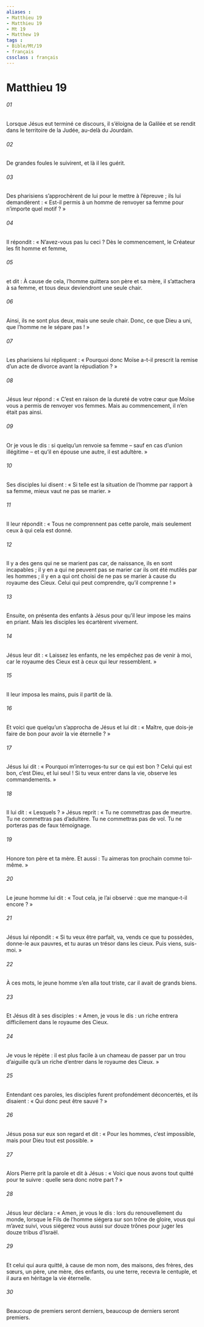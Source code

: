 ```yaml
---
aliases : 
- Matthieu 19
- Matthieu 19
- Mt 19
- Matthew 19
tags : 
- Bible/Mt/19
- français
cssclass : français
---
```


# Matthieu 19

###### 01
Lorsque Jésus eut terminé ce discours, il s’éloigna de la Galilée et se rendit dans le territoire de la Judée, au-delà du Jourdain.
###### 02
De grandes foules le suivirent, et là il les guérit.
###### 03
Des pharisiens s’approchèrent de lui pour le mettre à l’épreuve ; ils lui demandèrent : « Est-il permis à un homme de renvoyer sa femme pour n’importe quel motif ? »
###### 04
Il répondit : « N’avez-vous pas lu ceci ? Dès le commencement, le Créateur les fit homme et femme,
###### 05
et dit :
À cause de cela, l’homme quittera son père et sa mère,
il s’attachera à sa femme,
et tous deux deviendront une seule chair.
###### 06
Ainsi, ils ne sont plus deux, mais une seule chair. Donc, ce que Dieu a uni, que l’homme ne le sépare pas ! »
###### 07
Les pharisiens lui répliquent : « Pourquoi donc Moïse a-t-il prescrit la remise d’un acte de divorce avant la répudiation ? »
###### 08
Jésus leur répond : « C’est en raison de la dureté de votre cœur que Moïse vous a permis de renvoyer vos femmes. Mais au commencement, il n’en était pas ainsi.
###### 09
Or je vous le dis : si quelqu’un renvoie sa femme – sauf en cas d’union illégitime – et qu’il en épouse une autre, il est adultère. »
###### 10
Ses disciples lui disent : « Si telle est la situation de l’homme par rapport à sa femme, mieux vaut ne pas se marier. »
###### 11
Il leur répondit : « Tous ne comprennent pas cette parole, mais seulement ceux à qui cela est donné.
###### 12
Il y a des gens qui ne se marient pas car, de naissance, ils en sont incapables ; il y en a qui ne peuvent pas se marier car ils ont été mutilés par les hommes ; il y en a qui ont choisi de ne pas se marier à cause du royaume des Cieux. Celui qui peut comprendre, qu’il comprenne ! »
###### 13
Ensuite, on présenta des enfants à Jésus pour qu’il leur impose les mains en priant. Mais les disciples les écartèrent vivement.
###### 14
Jésus leur dit : « Laissez les enfants, ne les empêchez pas de venir à moi, car le royaume des Cieux est à ceux qui leur ressemblent. »
###### 15
Il leur imposa les mains, puis il partit de là.
###### 16
Et voici que quelqu’un s’approcha de Jésus et lui dit : « Maître, que dois-je faire de bon pour avoir la vie éternelle ? »
###### 17
Jésus lui dit : « Pourquoi m’interroges-tu sur ce qui est bon ? Celui qui est bon, c’est Dieu, et lui seul ! Si tu veux entrer dans la vie, observe les commandements. »
###### 18
Il lui dit : « Lesquels ? » Jésus reprit :
« Tu ne commettras pas de meurtre.
Tu ne commettras pas d’adultère.
Tu ne commettras pas de vol.
Tu ne porteras pas de faux témoignage.
###### 19
Honore ton père et ta mère.
Et aussi :
Tu aimeras ton prochain comme toi-même. »
###### 20
Le jeune homme lui dit : « Tout cela, je l’ai observé : que me manque-t-il encore ? »
###### 21
Jésus lui répondit : « Si tu veux être parfait, va, vends ce que tu possèdes, donne-le aux pauvres, et tu auras un trésor dans les cieux. Puis viens, suis-moi. »
###### 22
À ces mots, le jeune homme s’en alla tout triste, car il avait de grands biens.
###### 23
Et Jésus dit à ses disciples : « Amen, je vous le dis : un riche entrera difficilement dans le royaume des Cieux.
###### 24
Je vous le répète : il est plus facile à un chameau de passer par un trou d’aiguille qu’à un riche d’entrer dans le royaume des Cieux. »
###### 25
Entendant ces paroles, les disciples furent profondément déconcertés, et ils disaient : « Qui donc peut être sauvé ? »
###### 26
Jésus posa sur eux son regard et dit : « Pour les hommes, c’est impossible, mais pour Dieu tout est possible. »
###### 27
Alors Pierre prit la parole et dit à Jésus : « Voici que nous avons tout quitté pour te suivre : quelle sera donc notre part ? »
###### 28
Jésus leur déclara : « Amen, je vous le dis : lors du renouvellement du monde, lorsque le Fils de l’homme siégera sur son trône de gloire, vous qui m’avez suivi, vous siégerez vous aussi sur douze trônes pour juger les douze tribus d’Israël.
###### 29
Et celui qui aura quitté, à cause de mon nom, des maisons, des frères, des sœurs, un père, une mère, des enfants, ou une terre, recevra le centuple, et il aura en héritage la vie éternelle.
###### 30
Beaucoup de premiers seront derniers, beaucoup de derniers seront premiers.
